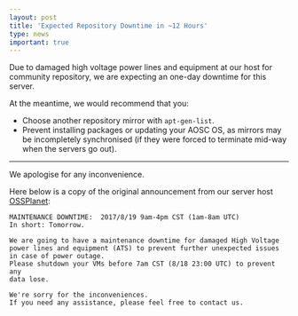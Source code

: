 ```yaml
---
layout: post
title: 'Expected Repository Downtime in ~12 Hours'
type: news
important: true
---
```


Due to damaged high voltage power lines and equipment at our host for community repository, we are expecting an one-day downtime for this server.

At the meantime, we would recommend that you:

- Choose another repository mirror with `apt-gen-list`.
- Prevent installing packages or updating your AOSC OS, as mirrors may be incompletely synchronised (if they were forced to terminate mid-way when the servers go out).

--------

We apologise for any inconvenience. 

Here below is a copy of the original announcement from our server host [OSSPlanet](http://ossplanet.net/):

```
MAINTENANCE DOWNTIME:  2017/8/19 9am-4pm CST (1am-8am UTC)
In short: Tomorrow.

We are going to have a maintenance downtime for damaged High Voltage 
power lines and equipment (ATS) to prevent further unexpected issues
in case of power outage.
Please shutdown your VMs before 7am CST (8/18 23:00 UTC) to prevent any 
data lose.

We're sorry for the inconveniences.
If you need any assistance, please feel free to contact us.
```